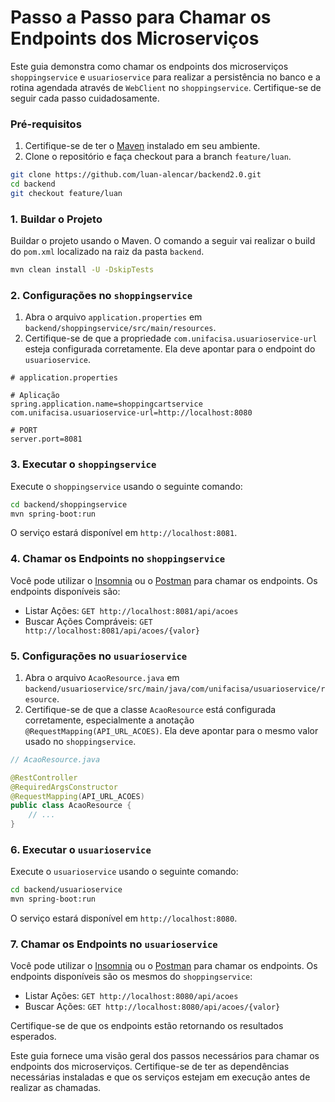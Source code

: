 # Passo a Passo para Chamar os Endpoints dos Microserviços

Este guia demonstra como chamar os endpoints dos microserviços `shoppingservice` e `usuarioservice` para realizar a persistência no banco e a rotina agendada através de `WebClient` no `shoppingservice`. Certifique-se de seguir cada passo cuidadosamente.

### Pré-requisitos
1. Certifique-se de ter o [Maven](https://maven.apache.org/) instalado em seu ambiente.
2. Clone o repositório e faça checkout para a branch `feature/luan`.

```bash
git clone https://github.com/luan-alencar/backend2.0.git
cd backend
git checkout feature/luan
```

### 1. Buildar o Projeto
Buildar o projeto usando o Maven. O comando a seguir vai realizar o build do `pom.xml` localizado na raiz da pasta `backend`.

```bash
mvn clean install -U -DskipTests
```

### 2. Configurações no `shoppingservice`

1. Abra o arquivo `application.properties` em `backend/shoppingservice/src/main/resources`.
2. Certifique-se de que a propriedade `com.unifacisa.usuarioservice-url` esteja configurada corretamente. Ela deve apontar para o endpoint do `usuarioservice`.

```properties
# application.properties

# Aplicação
spring.application.name=shoppingcartservice
com.unifacisa.usuarioservice-url=http://localhost:8080

# PORT
server.port=8081
```

### 3. Executar o `shoppingservice`

Execute o `shoppingservice` usando o seguinte comando:

```bash
cd backend/shoppingservice
mvn spring-boot:run
```

O serviço estará disponível em `http://localhost:8081`.

### 4. Chamar os Endpoints no `shoppingservice`

Você pode utilizar o [Insomnia](https://insomnia.rest/) ou o [Postman](https://www.postman.com/) para chamar os endpoints. Os endpoints disponíveis são:

- Listar Ações: `GET http://localhost:8081/api/acoes`
- Buscar Ações Compráveis: `GET http://localhost:8081/api/acoes/{valor}`

### 5. Configurações no `usuarioservice`

1. Abra o arquivo `AcaoResource.java` em `backend/usuarioservice/src/main/java/com/unifacisa/usuarioservice/resource`.
2. Certifique-se de que a classe `AcaoResource` está configurada corretamente, especialmente a anotação `@RequestMapping(API_URL_ACOES)`. Ela deve apontar para o mesmo valor usado no `shoppingservice`.

```java
// AcaoResource.java

@RestController
@RequiredArgsConstructor
@RequestMapping(API_URL_ACOES)
public class AcaoResource {
    // ...
}
```

### 6. Executar o `usuarioservice`

Execute o `usuarioservice` usando o seguinte comando:

```bash
cd backend/usuarioservice
mvn spring-boot:run
```

O serviço estará disponível em `http://localhost:8080`.

### 7. Chamar os Endpoints no `usuarioservice`

Você pode utilizar o [Insomnia](https://insomnia.rest/) ou o [Postman](https://www.postman.com/) para chamar os endpoints. Os endpoints disponíveis são os mesmos do `shoppingservice`:

- Listar Ações: `GET http://localhost:8080/api/acoes`
- Buscar Ações: `GET http://localhost:8080/api/acoes/{valor}`

Certifique-se de que os endpoints estão retornando os resultados esperados.

Este guia fornece uma visão geral dos passos necessários para chamar os endpoints dos microserviços. Certifique-se de ter as dependências necessárias instaladas e que os serviços estejam em execução antes de realizar as chamadas.